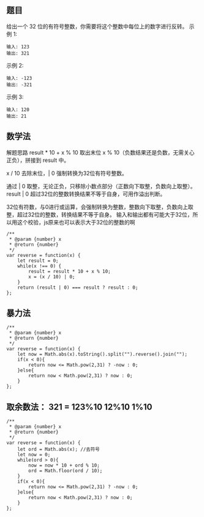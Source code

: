 ## 题目
给出一个 32 位的有符号整数，你需要将这个整数中每位上的数字进行反转。
示例 1:
```
输入: 123
输出: 321
```
示例 2:
```
输入: -123
输出: -321
```
示例 3:
```
输入: 120
输出: 21
```
## 数学法
解题思路
result * 10 + x % 10 取出末位 x % 10（负数结果还是负数，无需关心正负），拼接到 result 中。

x / 10 去除末位，| 0 强制转换为32位有符号整数。

通过 | 0 取整，无论正负，只移除小数点部分（正数向下取整，负数向上取整）。
result | 0 超过32位的整数转换结果不等于自身，可用作溢出判断。

32位有符数，与0进行或运算，会强制转换为整数，整数向下取整，负数向上取整，超过32位的整数，转换结果不等于自身。
输入和输出都有可能大于32位，所以用这个校验，js原来也可以表示大于32位的整数的啊
```
/**
 * @param {number} x
 * @return {number}
 */
var reverse = function(x) {
    let result = 0;
    while(x !== 0) {
        result = result * 10 + x % 10;
        x = (x / 10) | 0;
    }
    return (result | 0) === result ? result : 0;
};
```

## 暴力法
```
/**
 * @param {number} x
 * @return {number}
 */
var reverse = function(x) {
    let now = Math.abs(x).toString().split("").reverse().join("");
    if(x < 0){
        return now <= Math.pow(2,31) ? -now : 0;
    }else{
        return now < Math.pow(2,31) ? now : 0;
    }
};
```

## 取余数法： 321 = 123%10 12%10 1%10
```
/**
 * @param {number} x
 * @return {number}
 */
var reverse = function(x) {
    let ord = Math.abs(x); //去符号
    let now = 0;
    while(ord > 0){
        now = now * 10 + ord % 10;
        ord = Math.floor(ord / 10);
    }
    if(x < 0){
        return now <= Math.pow(2,31) ? -now : 0;
    }else{
        return now < Math.pow(2,31) ? now : 0;
    }
};
```
